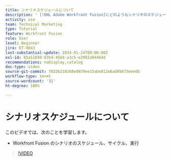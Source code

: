 ```yaml
---
title: シナリオスケジュールについて
description: ' [!DNL Adobe Workfront Fusion]にどのようなシナリオのスケジューリング、サイクル、実行があるかを説明します。'
activity: use
team: Technical Marketing
type: Tutorial
feature: Workfront Fusion
role: User
level: Beginner
jira: KT-9043
last-substantial-update: 2024-01-24T00:00:00Z
exl-id: 85a51840-03b4-4584-a3c5-e2002a04464d
recommendations: noDisplay,catalog
doc-type: video
source-git-commit: f033b210268e8979ee15abe812e6ad85673eeedb
workflow-type: tm+mt
source-wordcount: '31'
ht-degree: 100%

---
```


# シナリオスケジュールについて

このビデオでは、次のことを学習します。

* Workfront Fusion のシナリオのスケジュール、サイクル、実行

>[!VIDEO](https://video.tv.adobe.com/v/335284/?quality=12&learn=on)

